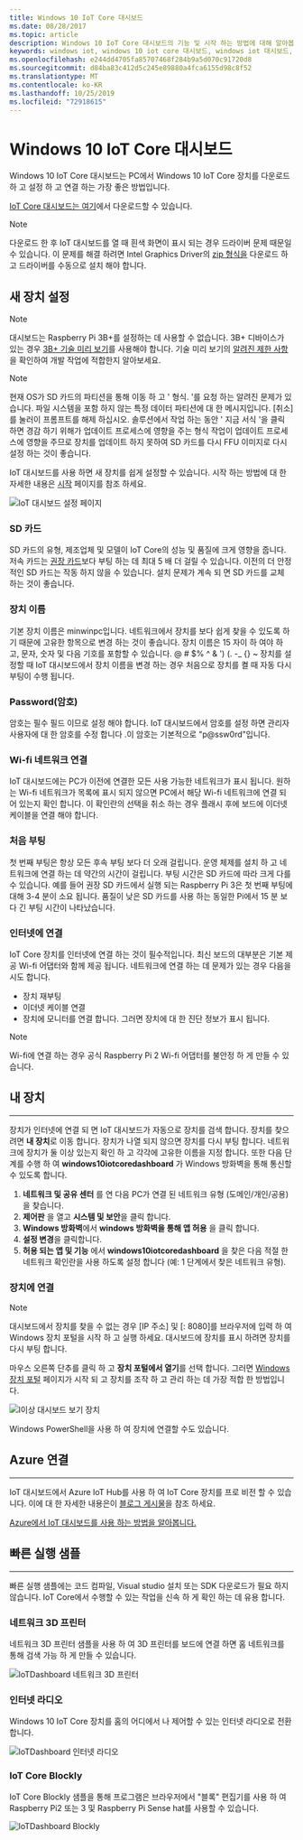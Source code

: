 ```yaml
---
title: Windows 10 IoT Core 대시보드
ms.date: 08/28/2017
ms.topic: article
description: Windows 10 IoT Core 대시보드의 기능 및 시작 하는 방법에 대해 알아봅니다.
keywords: windows iot, windows 10 iot core 대시보드, windows iot 대시보드, 장치
ms.openlocfilehash: e244dd4705fa85707468f284b9a5d070c91720d8
ms.sourcegitcommit: d84ba83c412d5c245e89880a4fca6155d98c8f52
ms.translationtype: MT
ms.contentlocale: ko-KR
ms.lasthandoff: 10/25/2019
ms.locfileid: "72918615"
---
```

# <a name="windows-10-iot-core-dashboard"></a>Windows 10 IoT Core 대시보드

Windows 10 IoT Core 대시보드는 PC에서 Windows 10 IoT Core 장치를 다운로드 하 고 설정 하 고 연결 하는 가장 좋은 방법입니다.

[IoT Core 대시보드는 여기](http://go.microsoft.com/fwlink/?LinkID=708576)에서 다운로드할 수 있습니다.

> [!NOTE]
> 다운로드 한 후 IoT 대시보드를 열 때 흰색 화면이 표시 되는 경우 드라이버 문제 때문일 수 있습니다. 이 문제를 해결 하려면 Intel Graphics Driver의 [zip 형식을](https://downloadmirror.intel.com/27894/a08/win64_24.20.100.6229.zip) 다운로드 하 고 드라이버를 수동으로 설치 해야 합니다. 

## <a name="set-up-a-new-device"></a>새 장치 설정

> [!NOTE]
> 대시보드는 Raspberry Pi 3B+를 설정하는 데 사용할 수 없습니다. 3B+ 디바이스가 있는 경우 [3B+ 기술 미리 보기](https://www.microsoft.com/en-us/software-download/windowsiot)를 사용해야 합니다. 기술 미리 보기의 [알려진 제한 사항](https://docs.microsoft.com/en-us/windows/iot-core/troubleshooting)을 확인하여 개발 작업에 적합한지 알아보세요.

> [!NOTE]
> 현재 OS가 SD 카드의 파티션을 통해 이동 하 고 ' 형식. '를 요청 하는 알려진 문제가 있습니다. 파일 시스템을 포함 하지 않는 특정 데이터 파티션에 대 한 메시지입니다. [취소]를 눌러이 프롬프트를 해제 하십시오. 솔루션에서 작업 하는 동안 ' 지금 서식 '을 클릭 하면 경감 하기 위해가 업데이트 프로세스에 영향을 주는 형식 작업이 업데이트 프로세스에 영향을 주므로 장치를 업데이트 하지 못하여 SD 카드를 다시 FFU 이미지로 다시 설정 하는 것이 좋습니다.


IoT 대시보드를 사용 하면 새 장치를 쉽게 설정할 수 있습니다. 시작 하는 방법에 대 한 자세한 내용은 [시작](https://docs.microsoft.com/en-us/windows/iot-core/getstarted) 페이지를 참조 하세요.

![IoT 대시보드 설정 페이지](../media/IoTDashboard/IoTDashboard_SetupPage.PNG)

### <a name="sd-card"></a>SD 카드
SD 카드의 유형, 제조업체 및 모델이 IoT Core의 성능 및 품질에 크게 영향을 줍니다.
저속 카드는 [권장 카드](../learn-about-hardware/hardwarecompatlist.md)보다 부팅 하는 데 최대 5 배 더 걸릴 수 있습니다.
이전의 더 안정적인 SD 카드는 작동 하지 않을 수 있습니다. 설치 문제가 계속 되 면 SD 카드를 교체 하는 것이 좋습니다.

### <a name="device-name"></a>장치 이름
기본 장치 이름은 minwinpc입니다. 네트워크에서 장치를 보다 쉽게 찾을 수 있도록 하기 때문에 고유한 항목으로 변경 하는 것이 좋습니다. 장치 이름은 15 자이 하 여야 하 고, 문자, 숫자 및 다음 기호를 포함할 수 있습니다. @ # $% ^ & ') (. -_ {} ~ 장치를 설정할 때 IoT 대시보드에서 장치 이름을 변경 하는 경우 처음으로 장치를 켤 때 자동 다시 부팅이 수행 됩니다.

### <a name="password"></a>Password(암호)
암호는 필수 필드 이므로 설정 해야 합니다. IoT 대시보드에서 암호를 설정 하면 관리자 사용자에 대 한 암호를 수정 합니다 .이 암호는 기본적으로 "p@ssw0rd"입니다.

### <a name="wi-fi-network-connection"></a>Wi-fi 네트워크 연결
IoT 대시보드에는 PC가 이전에 연결한 모든 사용 가능한 네트워크가 표시 됩니다. 원하는 Wi-fi 네트워크가 목록에 표시 되지 않으면 PC에서 해당 Wi-fi 네트워크에 연결 되어 있는지 확인 합니다.
이 확인란의 선택을 취소 하는 경우 플래시 후에 보드에 이더넷 케이블을 연결 해야 합니다.

### <a name="first-boot"></a>처음 부팅
첫 번째 부팅은 항상 모든 후속 부팅 보다 더 오래 걸립니다. 운영 체제를 설치 하 고 네트워크에 연결 하는 데 약간의 시간이 걸립니다.
부팅 시간은 SD 카드에 따라 크게 다를 수 있습니다. 예를 들어 권장 SD 카드에서 실행 되는 Raspberry Pi 3은 첫 번째 부팅에 대해 3-4 분이 소요 됩니다. 품질이 낮은 SD 카드를 사용 하는 동일한 Pi에서 15 분 보다 긴 부팅 시간이 나타났습니다.

### <a name="connecting-to-the-internet"></a>인터넷에 연결
IoT Core 장치를 인터넷에 연결 하는 것이 필수적입니다. 최신 보드의 대부분은 기본 제공 Wi-fi 어댑터와 함께 제공 됩니다. 네트워크에 연결 하는 데 문제가 있는 경우 다음을 시도 합니다.

* 장치 재부팅
* 이더넷 케이블 연결
* 장치에 모니터를 연결 합니다. 그러면 장치에 대 한 진단 정보가 표시 됩니다.

> [!NOTE]
> Wi-fi에 연결 하는 경우 공식 Raspberry Pi 2 Wi-fi 어댑터를 불안정 하 게 만들 수 있습니다.


## <a name="my-devices"></a>내 장치
___
장치가 인터넷에 연결 되 면 IoT 대시보드가 자동으로 장치를 검색 합니다.
장치를 찾으려면 **내 장치**로 이동 합니다. 장치가 나열 되지 않으면 장치를 다시 부팅 합니다. 네트워크에 장치가 둘 이상 있는지 확인 하 고 각각에 고유한 이름을 지정 합니다. 또한 다음 단계를 수행 하 여 **windows10iotcoredashboard** 가 Windows 방화벽을 통해 통신할 수 있도록 합니다.

1. **네트워크 및 공유 센터** 를 연 다음 PC가 연결 된 네트워크 유형 (도메인/개인/공용)을 찾습니다.
2. **제어판** 을 열고 **시스템 및 보안**을 클릭 합니다.
3. **Windows 방화벽**에서 **windows 방화벽을 통해 앱 허용** 을 클릭 합니다.
4. **설정 변경**을 클릭합니다.
5. **허용 되는 앱 및 기능** 에서 **windows10iotcoredashboard** 을 찾은 다음 적절 한 네트워크 확인란을 사용 하도록 설정 합니다 (예: 1 단계에서 찾은 네트워크 유형).


### <a name="connect-to-your-device"></a>장치에 연결

> [!NOTE]
> 대시보드에서 장치를 찾을 수 없는 경우 [IP 주소] 및 [: 8080]를 브라우저에 입력 하 여 Windows 장치 포털을 시작 하 고 실행 하세요. 대시보드에 장치를 표시 하려면 장치를 다시 부팅 합니다.


마우스 오른쪽 단추를 클릭 하 고 **장치 포털에서 열기**를 선택 합니다. 그러면 [Windows 장치 포털](../manage-your-device/DevicePortal.md) 페이지가 시작 되 고 장치를 조작 하 고 관리 하는 데 가장 적합 한 방법입니다.

![I이상 대시보드 보기 장치](../media/IoTDashboard/IoTDashboard_RightClickMenu.PNG)

Windows PowerShell을 사용 하 여 장치에 연결할 수도 있습니다.

## <a name="connect-to-azure"></a>Azure 연결
___
IoT 대시보드에서 Azure IoT Hub를 사용 하 여 IoT Core 장치를 프로 비전 할 수 있습니다. 이에 대 한 자세한 내용은이 [블로그 게시물](https://blogs.windows.com/buildingapps/2016/07/20/building-secure-apps-for-windows-iot-core)을 참조 하세요.

[Azure에서 IoT 대시보드를 사용 하는 방법을 알아봅니다.](https://docs.microsoft.com/windows/iot-core/connect-to-cloud/connectdevicetocloud)

## <a name="quick-run-samples"></a>빠른 실행 샘플
___

빠른 실행 샘플에는 코드 컴파일, Visual studio 설치 또는 SDK 다운로드가 필요 하지 않습니다. IoT Core에서 수행할 수 있는 작업을 신속 하 게 확인 하는 데 유용 합니다.

### <a name="network-3d-printer"></a>네트워크 3D 프린터
네트워크 3D 프린터 샘플을 사용 하 여 3D 프린터를 보드에 연결 하면 홈 네트워크를 통해 검색 가능 하 게 만들 수 있습니다. 

![IoTDashboard 네트워크 3D 프린터](../media/IoTDashboard/IoTDashboard_3DPrinter.PNG)

### <a name="internet-radio"></a>인터넷 라디오
Windows 10 IoT Core 장치를 홈의 어디에서 나 제어할 수 있는 인터넷 라디오로 전환 합니다.

![IoTDashboard 인터넷 라디오](../media/IoTDashboard/IoTDashboard_InternetRadio.PNG)

### <a name="iot-core-blockly"></a>IoT Core Blockly
IoT Core Blockly 샘플을 통해 프로그램은 브라우저에서 "블록" 편집기를 사용 하 여 Raspberry Pi2 또는 3 및 Raspberry Pi Sense hat를 사용할 수 있습니다.

![IoTDashboard Blockly](../media/IoTDashboard/IoTDashboard_Blockly.PNG)
